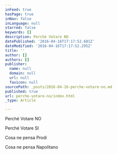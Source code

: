 ```yaml
---
inFeed: true
hasPage: true
inNav: false
inLanguage: null
starred: false
keywords: []
description: Perché Votare NO
datePublished: '2016-04-16T17:17:52.681Z'
dateModified: '2016-04-16T17:17:52.295Z'
title: ''
author: []
authors: []
publisher:
  name: null
  domain: null
  url: null
  favicon: null
sourcePath: _posts/2016-04-16-perche-votare-no.md
published: true
url: perche-votare-no/index.html
_type: Article

---
```

Perché Votare NO

Perché Votare SI

Cosa ne pensa Prodi

Cosa ne pensa Napolitano